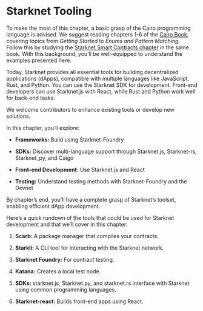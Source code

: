 # Starknet Tooling

To make the most of this chapter, a basic grasp of the Cairo programming
language is advised. We suggest reading chapters 1-6 of the [Cairo
Book](https://book.cairo-lang.org/title-page.html), covering topics from
_Getting Started_ to _Enums and Pattern Matching._ Follow this by
studying the [Starknet Smart Contracts
chapter](https://book.cairo-lang.org/ch99-00-starknet-smart-contracts.html)
in the same book. With this background, you’ll be well-equipped to
understand the examples presented here.

Today, Starknet provides all essential tools for building decentralized
applications (dApps), compatible with multiple languages like
JavaScript, Rust, and Python. You can use the Starknet SDK for
development. Front-end developers can use Starknet.js with React, while
Rust and Python work well for back-end tasks.

We welcome contributors to enhance existing tools or develop new
solutions.

In this chapter, you’ll explore:

- **Frameworks:** Build using Starknet-Foundry

- **SDKs:** Discover multi-language support through Starknet.js,
  Starknet-rs, Starknet_py, and Caigo

- **Front-end Development:** Use Starknet.js and React

- **Testing:** Understand testing methods with Starknet-Foundry and the Devnet

By chapter’s end, you’ll have a complete grasp of Starknet’s toolset,
enabling efficient dApp development.

Here’s a quick rundown of the tools that could be used for Starknet
development and that we’ll cover in this chapter:

1.  **Scarb:** A package manager that compiles your contracts.

2.  **Starkli:** A CLI tool for interacting with the Starknet network.

3.  **Starknet Foundry:** For contract testing.

4. **Katana:** Creates a local test node.

5.  **SDKs:** starknet.js, Starknet.py, and starknet.rs interface with
    Starknet using common programming languages.

6.  **Starknet-react:** Builds front-end apps using React.
